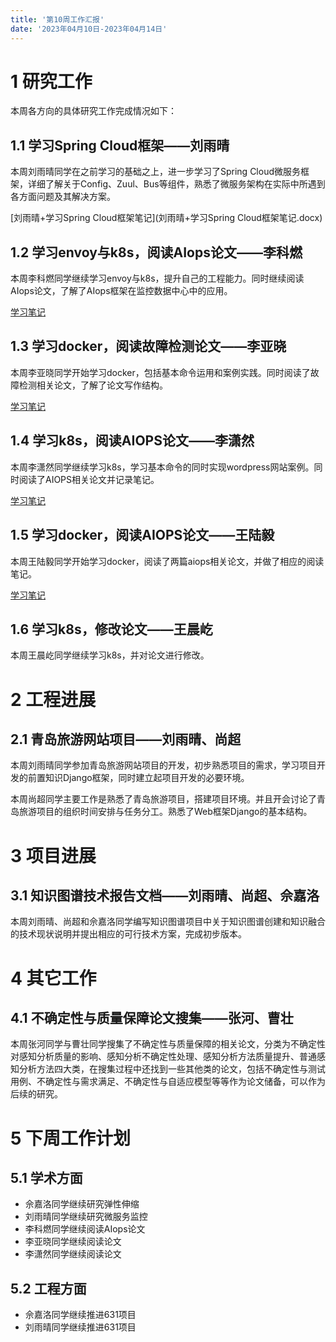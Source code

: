 ```yaml
---
title: '第10周工作汇报'
date: '2023年04月10日-2023年04月14日'
---
```


<!-- 只允许使用一级标题和二级标题 -->

# 1 研究工作

本周各方向的具体研究工作完成情况如下：

## 1.1 学习Spring Cloud框架——刘雨晴

本周刘雨晴同学在之前学习的基础之上，进一步学习了Spring Cloud微服务框架，详细了解关于Config、Zuul、Bus等组件，熟悉了微服务架构在实际中所遇到各方面问题及其解决方案。

<!-- 注意该超链接应该如何使用，不需要进行手动的编号，注意附件名不能有任何的空格 -->
[刘雨晴+学习Spring Cloud框架笔记](刘雨晴+学习Spring Cloud框架笔记.docx)

## 1.2 学习envoy与k8s，阅读AIops论文——李科燃

本周李科燃同学继续学习envoy与k8s，提升自己的工程能力。同时继续阅读AIops论文，了解了AIops框架在监控数据中心中的应用。

[学习笔记](笔记-李科燃-0414.docx)

## 1.3 学习docker，阅读故障检测论文——李亚晓

本周李亚晓同学开始学习docker，包括基本命令运用和案例实践。同时阅读了故障检测相关论文，了解了论文写作结构。

[学习笔记](笔记-李亚晓.pdf)

## 1.4 学习k8s，阅读AIOPS论文——李潇然

本周李潇然同学继续学习k8s，学习基本命令的同时实现wordpress网站案例。同时阅读了AIOPS相关论文并记录笔记。

[学习笔记](笔记-摘取版-李潇然4.16.docx)

## 1.5 学习docker，阅读AIOPS论文——王陆毅

本周王陆毅同学开始学习docker，阅读了两篇aiops相关论文，并做了相应的阅读笔记。

[学习笔记](docker学习0414-王陆毅.docx)

## 1.6 学习k8s，修改论文——王晨屹

本周王晨屹同学继续学习k8s，并对论文进行修改。

# 2 工程进展

## 2.1 青岛旅游网站项目——刘雨晴、尚超

本周刘雨晴同学参加青岛旅游网站项目的开发，初步熟悉项目的需求，学习项目开发的前置知识Django框架，同时建立起项目开发的必要环境。

本周尚超同学主要工作是熟悉了青岛旅游项目，搭建项目环境。并且开会讨论了青岛旅游项目的组织时间安排与任务分工。熟悉了Web框架Django的基本结构。

# 3 项目进展

## 3.1 知识图谱技术报告文档——刘雨晴、尚超、佘嘉洛

本周刘雨晴、尚超和佘嘉洛同学编写知识图谱项目中关于知识图谱创建和知识融合的技术现状说明并提出相应的可行技术方案，完成初步版本。

# 4 其它工作

## 4.1 不确定性与质量保障论文搜集——张河、曹壮

本周张河同学与曹壮同学搜集了不确定性与质量保障的相关论文，分类为不确定性对感知分析质量的影响、感知分析不确定性处理、感知分析方法质量提升、普通感知分析方法四大类，在搜集过程中还找到一些其他类的论文，包括不确定性与测试用例、不确定性与需求满足、不确定性与自适应模型等等作为论文储备，可以作为后续的研究。

# 5 下周工作计划

## 5.1 学术方面

+ 佘嘉洛同学继续研究弹性伸缩
+ 刘雨晴同学继续研究微服务监控
+ 李科燃同学继续阅读AIops论文
+ 李亚晓同学继续阅读论文
+ 李潇然同学继续阅读论文

## 5.2 工程方面

+ 佘嘉洛同学继续推进631项目
+ 刘雨晴同学继续推进631项目
